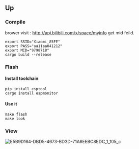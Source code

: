 ## Up
### Compile
brower visit : http://api.bilibili.com/x/space/myinfo get mid feild.
```
export SSID="Xiaomi_85FE"
export PASS="aa11aa041212"
export MID="9798718"
cargo build --release
```
### Flash
#### Install toolchain
```
pip install esptool
cargo install espmonitor
```
#### Use it
```
make flash
make look
```
### View
![E5B9D164-DBD5-4673-BD3D-71A6EEBC8EDC_1_105_c](https://tva1.sinaimg.cn/large/e6c9d24egy1gzizfgd8bvj20wu0ih0wa.jpg)